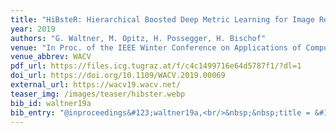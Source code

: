 ```yaml
---
title: "HiBsteR: Hierarchical Boosted Deep Metric Learning for Image Retrieval"
year: 2019
authors: "G. Waltner, M. Opitz, H. Possegger, H. Bischof"
venue: "In Proc. of the IEEE Winter Conference on Applications of Computer Vision"
venue_abbrev: WACV
pdf_url: https://files.icg.tugraz.at/f/c4c1499716e64d5787f1/?dl=1
doi_url: https://doi.org/10.1109/WACV.2019.00069
external_url: https://wacv19.wacv.net/
teaser_img: /images/teaser/hibster.webp
bib_id: waltner19a
bib_entry: "@inproceedings&#123;waltner19a,<br/>&nbsp;&nbsp;title = &#123;&#123;HiBsteR: Hierarchical Boosted Deep Metric Learning for Image Retrieval&#125;&#125;,<br/>&nbsp;&nbsp;author = &#123;Georg Waltner and Michael Opitz and Horst Possegger and Horst Bischof&#125;,<br/>&nbsp;&nbsp;booktitle = &#123;Proc. of the IEEE Winter Conference on Applications of Computer Vision (WACV)&#125;,<br/>&nbsp;&nbsp;year = &#123;2019&#125;<br/>&#125;"
---
```

